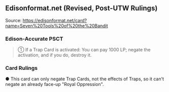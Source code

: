 
## Edisonformat.net (Revised, Post-UTW Rulings)

Source: https://edisonformat.net/card?name=Seven%20Tools%20of%20the%20Bandit

### Edison-Accurate PSCT

> ① If a Trap Card is activated: You can pay 1000 LP; negate the activation, and if you do, destroy it.

### Card Rulings

● This card can only negate Trap Cards, not the effects of Traps, so it can't negate an already face-up "Royal Oppression".
            